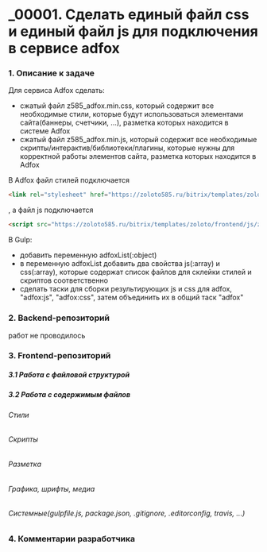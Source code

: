 # _00001. Сделать единый файл css и единый файл js для подключения в сервисе adfox

### 1. Описание к задаче

Для сервиса Adfox сделать:

 - сжатый файл z585_adfox.min.css, который содержит все необходимые стили, которые будут использоваться элементами сайта(баннеры, счетчики, ...), разметка которых находится в системе Adfox
 - сжатый файл z585_adfox.min.js, который содержит все необходимые скрипты/интерактив/библиотеки/плагины, которые нужны для корректной работы элементов сайта, разметка которых находится в Adfox

В Adfox файл стилей подключается

```html
<link rel="stylesheet" href="https://zoloto585.ru/bitrix/templates/zoloto/frontend/css/z585_adfox.min.css" type="text/css">
```

, а файл js подключается

```html
<script src="https://zoloto585.ru/bitrix/templates/zoloto/frontend/js/z585_adfox.min.js"></script>
```


В Gulp:
 - добавить переменную adfoxList(:object)
 - в переменную adfoxList добавить два свойства js(:array) и css(:array), которые содержат список файлов для склейки стилей и скриптов соответственно
 - сделать таски для сборки результирующих js и css для adfox, "adfox:js", "adfox:css", затем объединить их в общий таск "adfox"




### 2. Backend-репозиторий
работ не проводилось

### 3. Frontend-репозиторий

##### 3.1 Работа с файловой структурой

##### 3.2 Работа с содержимым файлов

###### Стили
###### Скрипты
###### Разметка
###### Графика, шрифты, медиа
###### Системные(gulpfile.js, package.json, .gitignore, .editorconfig, travis, ...)



### 4. Комментарии разработчика